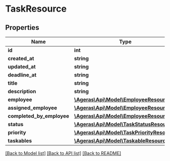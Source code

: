 # TaskResource

## Properties
Name | Type | Description | Notes
------------ | ------------- | ------------- | -------------
**id** | **int** |  | [optional] 
**created_at** | **string** |  | [optional] 
**updated_at** | **string** |  | [optional] 
**deadline_at** | **string** |  | [optional] 
**title** | **string** |  | [optional] 
**description** | **string** |  | [optional] 
**employee** | [**\Ageras\Api\Model\EmployeeResource**](EmployeeResource.md) |  | [optional] 
**assigned_employee** | [**\Ageras\Api\Model\EmployeeResource**](EmployeeResource.md) |  | [optional] 
**completed_by_employee** | [**\Ageras\Api\Model\EmployeeResource**](EmployeeResource.md) |  | [optional] 
**status** | [**\Ageras\Api\Model\TaskStatusResource**](TaskStatusResource.md) |  | [optional] 
**priority** | [**\Ageras\Api\Model\TaskPriorityResource**](TaskPriorityResource.md) |  | [optional] 
**taskables** | [**\Ageras\Api\Model\TaskableResource[]**](TaskableResource.md) |  | [optional] 

[[Back to Model list]](../README.md#documentation-for-models) [[Back to API list]](../README.md#documentation-for-api-endpoints) [[Back to README]](../README.md)


